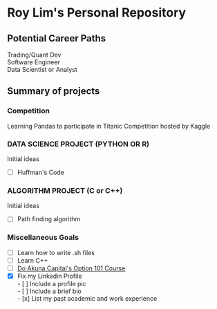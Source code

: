 # Roy Lim's Personal Repository

## Potential Career Paths

Trading/Quant Dev  
Software Engineer  
Data Scientist or Analyst

## Summary of projects

### Competition

Learning Pandas to participate in Titanic Competition hosted by Kaggle

### DATA SCIENCE PROJECT (PYTHON OR R)

Initial ideas

- [ ] Huffman's Code

### ALGORITHM PROJECT (C or C++)

Initial ideas

- [ ] Path finding algorithm

### Miscellaneous Goals

- [ ] Learn how to write .sh files
- [ ] Learn C++
- [ ] [Do Akuna Capital's Option 101 Course](https://akunacapital.teachable.com/p/options101)
- [x] Fix my Linkedin Profile  
      - [ ] Include a profile pic  
      - [ ] Include a brief bio  
      - [x] List my past academic and work experience  
